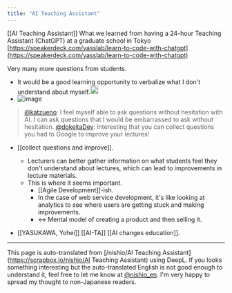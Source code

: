 ```yaml
---
title: "AI Teaching Assistant"
---
```


[[AI Teaching Assistant]]
What we learned from having a 24-hour Teaching Assistant (ChatGPT) at a graduate school in Tokyo
[https://speakerdeck.com/yasslab/learn-to-code-with-chatgpt](https://speakerdeck.com/yasslab/learn-to-code-with-chatgpt)

Very many more questions from students.
- It would be a good learning opportunity to verbalize what I don't understand about myself.<img src='https://scrapbox.io/api/pages/nishio-en/nishio/icon' alt='nishio.icon' height="19.5"/>
- ![image](https://gyazo.com/6c1eaf73220305a28dff3220b9efa7ac/thumb/1000)
> [@katzueno](https://twitter.com/katzueno/status/1651901131130552320?s=20): I feel myself able to ask questions without hesitation with AI.
> I can ask questions that I would be embarrassed to ask without hesitation.
> [@dokeitaDev](https://twitter.com/dokeitaDev/status/1651901348844273664?s=20): interesting that you can collect questions you had to Google to improve your lectures!
- [[collect questions and improve]].
    - Lecturers can better gather information on what students feel they don't understand about lectures, which can lead to improvements in lecture materials.
    - This is where it seems important.
        - [[Agile Development]]-ish.
        - In the case of web service development, it's like looking at analytics to see where users are getting stuck and making improvements.
        - ↔ Mental model of creating a product and then selling it.

- [[YASUKAWA, Yohei]]
[[AI-TA]]
[[AI changes education]].

---
This page is auto-translated from [/nishio/AI Teaching Assistant](https://scrapbox.io/nishio/AI Teaching Assistant) using DeepL. If you looks something interesting but the auto-translated English is not good enough to understand it, feel free to let me know at [@nishio_en](https://twitter.com/nishio_en). I'm very happy to spread my thought to non-Japanese readers.